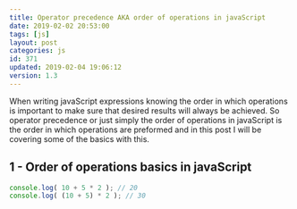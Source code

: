 ```yaml
---
title: Operator precedence AKA order of operations in javaScript
date: 2019-02-02 20:53:00
tags: [js]
layout: post
categories: js
id: 371
updated: 2019-02-04 19:06:12
version: 1.3
---
```


When writing javaScript expressions knowing the order in which operations is important to make sure that desired results will always be achieved. So operator precedence or just simply the order of operations in javaScript is the order in which operations are preformed and in this post I will be covering some of the basics with this.

<!-- more -->

## 1 - Order of operations basics in javaScript

```js
console.log( 10 + 5 * 2 ); // 20
console.log( (10 + 5) * 2 ); // 30
```
